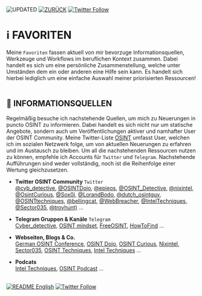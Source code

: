 <div align="left">
  <img alt="UPDATED" src="https://img.shields.io/badge/UPDATED-2022.08.14-lightgrey.svg?style=for-the-badge">
  <a href="https://github.com/ot2i7ba/OSINT/blob/main/de/"><img alt="ZURÜCK" src="https://img.shields.io/badge/ZURÜCK-lightgrey.svg?style=for-the-badge"></a>  
  <a href="https://twitter.com/intent/follow?screen_name=ot2i7ba"><img alt="Twitter Follow" src="https://img.shields.io/twitter/follow/ot2i7ba?logo=twitter&logoColor=white&style=for-the-badge"></a>
</div>

# ℹ️ FAVORITEN
Meine `Favoriten` fassen aktuell von mir bevorzuge Informationsquellen, Werkzeuge und Workflows im beruflichen Kontext zusammen. Dabei handelt es sich um eine persönliche Zusammenstellung, welche unter Umständen dem ein oder anderen eine Hilfe sein kann. Es handelt sich hierbei lediglich um eine einfache Auswahl meiner priorisierten Ressourcen!<br/><br/>

## 📑 INFORMATIONSQUELLEN
Regelmäßig besuche ich nachstehende Quellen, um mich zu Neuerungen in puncto OSINT zu informieren. Dabei handelt es sich nicht nur um statische Angebote, sondern auch um Veröffentlichungen aktiver und namhafter User der OSINT Community. Meine Twitter-Liste [OSINT](https://twitter.com/i/lists/1474157673604128772?s=20) umfasst User, welchen ich im sozialen Netzwerk folge, um von aktuellen Neuerungen zu erfahren und im Austausch zu bleiben. Um all die nachstehenden Ressourcen nutzen zu können, empfehle ich Accounts für `Twitter` und `Telegram`. Nachstehende Aufführungen sind weder vollständig, noch ist die Reihenfolge einer Wertung gleichzusetzen.

- **Twitter OSINT Community** `Twitter`<br/>
 [@cyb_detective](https://twitter.com/cyb_detective), [@OSINTDojo](https://twitter.com/OSINTDojo), [@epieos](https://twitter.com/epieos), [@OSINT_Detective](https://twitter.com/OSINT_Detective), [@nixintel](https://twitter.com/nixintel), [@OsintCurious](https://twitter.com/OsintCurious), [@Sox0j](https://twitter.com/Sox0j), [@LorandBodo](https://twitter.com/LorandBodo), [@dutch_osintguy](https://twitter.com/dutch_osintguy), [@OSINTtechniques](https://twitter.com/OSINTtechniques), [@bellingcat](https://twitter.com/bellingcat), [@WebBreacher](https://twitter.com/WebBreacher), [@IntelTechniques](https://twitter.com/IntelTechniques), [@Sector035](https://twitter.com/Sector035), [@troyhunt)](https://twitter.com/troyhunt) ...

- **Telegram Gruppen & Kanäle** `Telegram`<br/>
[Cyber_detective](https://t.me/cybdetective), [OSINT mindset](https://t.me/osint_mindset), [FreeOSINT](https://t.me/freeosint), [HowToFind](https://t.me/HowToFind) ...

- **Webseiten, Blogs & Co.**<br/>
[German OSINT Conference](https://gosintcon.de/), [OSINT Dojo](https://www.osintdojo.com/), [OSINT Curious](https://osintcurio.us/), [Nixintel](https://nixintel.info/), [Sector035](https://sector035.nl/), [OSINT Techniques](https://www.osinttechniques.com/), [Intel Techniques](https://inteltechniques.com/) ...

- **Podcats**<br/>
[Intel Techniques](https://inteltechniques.com/podcast.html), [OSINT Podcast](https://osintpodcast.com/) ...

<br/>
<div align="left">
  <a href="https://github.com/ot2i7ba/OSINT/blob/main/en/README.md"><img alt="README English" src="https://img.shields.io/badge/README-English-lightgrey.svg?style=for-the-badge"></a>
  <a href="https://twitter.com/intent/follow?screen_name=ot2i7ba"><img alt="Twitter Follow" src="https://img.shields.io/twitter/follow/ot2i7ba?logo=twitter&logoColor=white&style=for-the-badge"></a>
</div>
